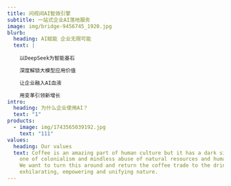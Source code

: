 ```yaml
---
title: 问视间AI智效引擎
subtitle: 一站式企业AI落地服务
image: img/bridge-9456745_1920.jpg
blurb:
  heading: AI赋能 企业无限可能
  text: |
    
    以DeepSeek为智能基石

    深度解锁大模型应用价值 

    让企业融入AI血液

    用变革引领新增长
intro:
  heading: 为什么企业使用AI？
  text: "1"
products:
  - image: img/1743565039192.jpg
    text: "111"
values:
  heading: Our values
  text: Coffee is an amazing part of human culture but it has a dark side too –
    one of colonialism and mindless abuse of natural resources and human lives.
    We want to turn this around and return the coffee trade to the drink’s
    exhilarating, empowering and unifying nature.
---
```

